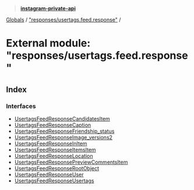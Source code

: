 > **[instagram-private-api](../README.md)**

[Globals](../README.md) / ["responses/usertags.feed.response"](_responses_usertags_feed_response_.md) /

# External module: "responses/usertags.feed.response"

## Index

### Interfaces

* [UsertagsFeedResponseCandidatesItem](../interfaces/_responses_usertags_feed_response_.usertagsfeedresponsecandidatesitem.md)
* [UsertagsFeedResponseCaption](../interfaces/_responses_usertags_feed_response_.usertagsfeedresponsecaption.md)
* [UsertagsFeedResponseFriendship_status](../interfaces/_responses_usertags_feed_response_.usertagsfeedresponsefriendship_status.md)
* [UsertagsFeedResponseImage_versions2](../interfaces/_responses_usertags_feed_response_.usertagsfeedresponseimage_versions2.md)
* [UsertagsFeedResponseInItem](../interfaces/_responses_usertags_feed_response_.usertagsfeedresponseinitem.md)
* [UsertagsFeedResponseItemsItem](../interfaces/_responses_usertags_feed_response_.usertagsfeedresponseitemsitem.md)
* [UsertagsFeedResponseLocation](../interfaces/_responses_usertags_feed_response_.usertagsfeedresponselocation.md)
* [UsertagsFeedResponsePreviewCommentsItem](../interfaces/_responses_usertags_feed_response_.usertagsfeedresponsepreviewcommentsitem.md)
* [UsertagsFeedResponseRootObject](../interfaces/_responses_usertags_feed_response_.usertagsfeedresponserootobject.md)
* [UsertagsFeedResponseUser](../interfaces/_responses_usertags_feed_response_.usertagsfeedresponseuser.md)
* [UsertagsFeedResponseUsertags](../interfaces/_responses_usertags_feed_response_.usertagsfeedresponseusertags.md)